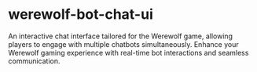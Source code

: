 # werewolf-bot-chat-ui
An interactive chat interface tailored for the Werewolf game, allowing players to engage with multiple chatbots simultaneously. Enhance your Werewolf gaming experience with real-time bot interactions and seamless communication.
